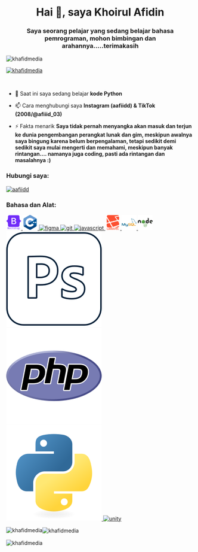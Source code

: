 <h1 align="center">Hai 👋, saya Khoirul Afidin</h1>
<h3 align="center">Saya seorang pelajar yang sedang belajar bahasa pemrograman, mohon bimbingan dan arahannya.....terimakasih</h3>

<p align="left"> <img src="https://komarev.com/ghpvc/?username=khafidmedia&label=Profile%20views&color=0e75b6&style=flat" alt="khafidmedia" /> </p>

<p align="left"> <a href="https://github.com/ryo-ma/github-profile-trophy"><img src="https://github-profile-trophy.vercel.app/?username=khafidmedia" alt="khafidmedia" /></a> </p>

<p align="left"> <a href="https://twitter.com/" target="blank"><img src="https://img.shields.io/twitter/follow/?logo=twitter&style=for-the-badge" alt="" /></a> </p>

- 🌱 Saat ini saya sedang belajar **kode Python**

- 📫 Cara menghubungi saya **Instagram (aafiidd) & TikTok (2008/@afiiid_03)**

- ⚡ Fakta menarik **Saya tidak pernah menyangka akan masuk dan terjun ke dunia pengembangan perangkat lunak dan gim, meskipun awalnya saya bingung karena belum berpengalaman, tetapi sedikit demi sedikit saya mulai mengerti dan memahami, meskipun banyak rintangan.... namanya juga coding, pasti ada rintangan dan masalahnya :)**

<h3 align="left">Hubungi saya:</h3>
<p align="left">
<a href="https://instagram.com/aafiidd" target="blank"><img align="center" src="https://raw.githubusercontent.com/rahuldkjain/github-profile-readme-generator/master/src/images/icons/Social/instagram.svg" alt="aafiidd" height="30" width="40" /></a>
</p>

<h3 align="left">Bahasa dan Alat:</h3>
<p align="left"> <a href="https://getbootstrap.com" target="_blank" rel="noreferrer"> <img src="https://raw.githubusercontent.com/devicons/devicon/master/icons/bootstrap/bootstrap-plain-wordmark.svg" alt="bootstrap" width="40" height="40"/> </a> <a href="https://www.w3schools.com/cpp/" target="_blank" rel="noreferrer"> <img src="https://raw.githubusercontent.com/devicons/devicon/master/icons/cplusplus/cplusplus-original.svg" alt="cplusplus" width="40" height="40"/> </a> <a href="https://www.figma.com/" target="_blank" rel="noreferrer"> <img src="https://www.vectorlogo.zone/logos/figma/ikon-figma.svg" alt="figma" lebar="40" tinggi="40"/> </a> <a href="https://git-scm.com/" target="_blank" rel="noreferrer"> <img src="https://www.vectorlogo.zone/logos/git-scm/ikon-git-scm.svg" alt="git" lebar="40" tinggi="40"/> </a> <a href="https://developer.mozilla.org/en-US/docs/Web/JavaScript" target="_blank" rel="noreferrer"> <img src="https://raw.githubusercontent.com/devicons/devicon/master/ikon/javascript/javascript-original.svg" alt="javascript" lebar="40" tinggi="40"/> </a> <a href="https://laravel.com/" target="_blank" rel="noreferrer"> <img src="https://raw.githubusercontent.com/devicons/devicon/master/icons/laravel/laravel-plain-wordmark.svg" alt="laravel" width="40" height="40"/> </a> <a href="https://www.mysql.com/" target="_blank" rel="noreferrer"> <img src="https://raw.githubusercontent.com/devicons/devicon/master/icons/mysql/mysql-original-wordmark.svg" alt="mysql" width="40" height="40"/> </a> <a href="https://nodejs.org" target="_blank" rel="noreferrer"> <img src="https://raw.githubusercontent.com/devicons/devicon/master/icons/nodejs/nodejs-original-wordmark.svg" alt="nodejs" width="40" height="40"/> </a> <a href="https://www.photoshop.com/id" target="_blank" rel="noreferrer"> <img src="https://raw.githubusercontent.com/devicons/devicon/master/icons/photoshop/photoshop-line.svg" alt="photoshop" lebar="40" tinggi="40"/> </a> <a href="https://www.php.net" target="_blank" rel="noreferrer"> <img src="https://raw.githubusercontent.com/devicons/devicon/master/icons/php/php-original.svg" alt="php" lebar="40" tinggi="40"/> </a> <a href="https://www.python.org" target="_blank" rel="noreferrer"> <img src="https://raw.githubusercontent.com/devicons/devicon/master/icons/python/python-original.svg" alt="python" lebar="40" tinggi="40"/> </a> <a href="https://unity.com/" target="_blank" rel="noreferrer"> <img src="https://www.vectorlogo.zone/logos/unity3d/unity3d-icon.svg" alt="unity" width="40" height="40"/> </a> </p>

<p><img align="left" src="https://github-readme-stats.vercel.app/api/top-langs?username=khafidmedia&show_icons=true&locale=en&layout=compact" alt="khafidmedia" /></p>

<p> <img align="center" src="https://github-readme-stats.vercel.app/api?username=khafidmedia&show_icons=true&locale=en" alt="khafidmedia" /></p>

<p><img align="center" src="https://github-readme-streak-stats.herokuapp.com/?user=khafidmedia&" alt="khafidmedia" /></p>

